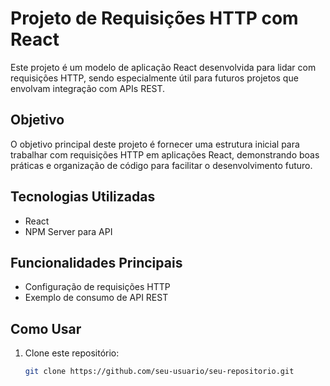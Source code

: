 # Projeto de Requisições HTTP com React

Este projeto é um modelo de aplicação React desenvolvida para lidar com requisições HTTP, sendo especialmente útil para futuros projetos que envolvam integração com APIs REST.

## Objetivo

O objetivo principal deste projeto é fornecer uma estrutura inicial para trabalhar com requisições HTTP em aplicações React, demonstrando boas práticas e organização de código para facilitar o desenvolvimento futuro.

## Tecnologias Utilizadas

- React
- NPM Server para API

## Funcionalidades Principais

- Configuração de requisições HTTP
- Exemplo de consumo de API REST

## Como Usar

1. Clone este repositório:

   ```bash
   git clone https://github.com/seu-usuario/seu-repositorio.git
